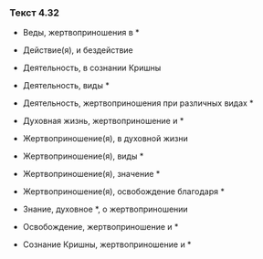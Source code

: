 ### Текст 4.32

- Веды, жертвоприношения в *

- Действие(я), и бездействие

- Деятельность, в сознании Кришны

- Деятельность, виды *

- Деятельность, жертвоприношения при различных видах *

- Духовная жизнь, жертвоприношение и *

- Жертвоприношение(я), в духовной жизни

- Жертвоприношение(я), виды *

- Жертвоприношение(я), значение *

- Жертвоприношение(я), освобождение благодаря *

- Знание, духовное *, о жертвоприношении

- Освобождение, жертвоприношение и *

- Сознание Кришны, жертвоприношение и *
	
